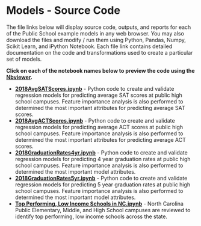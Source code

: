 # Models - Source Code
The file links below will display source code, outputs, and reports for each of the Public School example models in any web browser.  You may also download the files and modify / run them using Python, Pandas, Numpy, Scikit Learn, and iPython Notebook.  Each file link contains detailed documentation on the code and transformations used to create a particular set of models.     

**Click on each of the notebook names below to preview the code using the [Nbviewer](nbviewer.jupyter.org).**

* [**2018AvgSATScores.ipynb**](http://nbviewer.jupyter.org/github/jakemdrew/EducationDataNC/blob/master/2018/Models/2018AvgSATScores.ipynb) - Python code to create and validate regression models for predicting average SAT scores at public high school campuses.  Feature importance analysis is also performed to determined the most important attributes for predicting average SAT scores.  
* [**2018AvgACTScores.ipynb**](http://nbviewer.jupyter.org/github/jakemdrew/EducationDataNC/blob/master/2018/Models/2018AvgACTScores.ipynb) - Python code to create and validate regression models for predicting average ACT scores at public high school campuses.  Feature importance analysis is also performed to determined the most important attributes for predicting average ACT scores.  
* [**2018GraduationRates4yr.ipynb**](http://nbviewer.jupyter.org/github/jakemdrew/EducationDataNC/blob/master/2018/Models/2018GraduationRates4yr.ipynb) - Python code to create and validate regression models for predicting 4 year graduation rates at public high school campuses.  Feature importance analysis is also performed to determined the most important model attributes. 
* [**2018GraduationRates5yr.ipynb**](http://nbviewer.jupyter.org/github/jakemdrew/EducationDataNC/blob/master/2018/Models/2018GraduationRates5yr.ipynb) - Python code to create and validate regression models for predicting 5 year graduation rates at public high school campuses.  Feature importance analysis is also performed to determined the most important model attributes. 
* [**Top Performing, Low Income Schools in NC.ipynb**](http://nbviewer.jupyter.org/github/jakemdrew/EducationDataNC/blob/master/2018/Models/Top%20Performing,%20Low%20Income%20Schools%20in%20NC.ipynb) - North Carolina Public Elementary, Middle, and High School campuses are reviewed to identify top performing, low income schools across the state.
